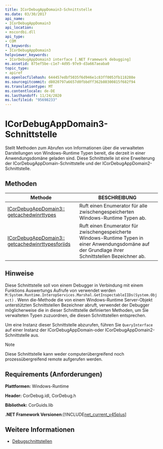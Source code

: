 ```yaml
---
title: ICorDebugAppDomain3-Schnittstelle
ms.date: 03/30/2017
api_name:
- ICorDebugAppDomain3
api_location:
- mscordbi.dll
api_type:
- COM
f1_keywords:
- ICorDebugAppDomain3
helpviewer_keywords:
- ICorDebugAppDomain3 interface [.NET Framework debugging]
ms.assetid: 875ef5be-c1e7-4d95-97e9-d3a667aeaba0
topic_type:
- apiref
ms.openlocfilehash: 644457edbf5035f6d946e1c83ff0053fb118288e
ms.sourcegitcommit: d8020797a6657d0fbbdff362b80300815f682f94
ms.translationtype: MT
ms.contentlocale: de-DE
ms.lasthandoff: 11/24/2020
ms.locfileid: "95698233"
---
```

# <a name="icordebugappdomain3-interface"></a>ICorDebugAppDomain3-Schnittstelle

Stellt Methoden zum Abrufen von Informationen über die verwalteten Darstellungen von Windows-Runtime Typen bereit, die derzeit in einer Anwendungsdomäne geladen sind. Diese Schnittstelle ist eine Erweiterung der ICorDebugAppDomain-Schnittstelle und der ICorDebugAppDomain2-Schnittstelle.  
  
## <a name="methods"></a>Methoden  
  
|Methode|BESCHREIBUNG|  
|------------|-----------------|  
|[ICorDebugAppDomain3:: getcachedwinrttypes](icordebugappdomain3-getcachedwinrttypes-method.md)|Ruft einen Enumerator für alle zwischengespeicherten Windows-Runtime Typen ab.|  
|[ICorDebugAppDomain3:: getcachedwinrttypesforiids](icordebugappdomain3-getcachedwinrttypesforiids-method.md)|Ruft einen Enumerator für zwischengespeicherte Windows-Runtime Typen in einer Anwendungsdomäne auf der Grundlage ihrer Schnittstellen Bezeichner ab.|  
  
## <a name="remarks"></a>Hinweise  

 Diese Schnittstelle soll von einem Debugger in Verbindung mit einem Funktions Auswertungs Aufrufe von verwendet werden `M:System.Runtime.InteropServices.Marshal.GetInspectableIIDs(System.Object)` . Wenn die-Methode die von einem Windows-Runtime Server-Objekt unterstützten Schnittstellen Bezeichner abruft, verwendet der Debugger möglicherweise die in dieser Schnittstelle definierten Methoden, um Sie verwalteten Typen zuzuordnen, die diesen Schnittstellen entsprechen.  
  
 Um eine Instanz dieser Schnittstelle abzurufen, führen Sie `QueryInterface` auf einer Instanz der ICorDebugAppDomain-oder ICorDebugAppDomain2-Schnittstelle aus.  
  
> [!NOTE]
> Diese Schnittstelle kann weder computerübergreifend noch prozessübergreifend remote aufgerufen werden.  
  
## <a name="requirements"></a>Requirements (Anforderungen)  

 **Plattformen:** Windows-Runtime  
  
 **Header:** CorDebug.idl, CorDebug.h  
  
 **Bibliothek:** CorGuids.lib  
  
 **.NET Framework Versionen:**[!INCLUDE[net_current_v45plus](../../../../includes/net-current-v45plus-md.md)]  
  
## <a name="see-also"></a>Weitere Informationen

- [Debugschnittstellen](debugging-interfaces.md)
